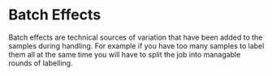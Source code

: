 Batch Effects
===================
Batch effects are technical sources of variation that have been added to the samples during handling. For example if you have too many samples to label them all at the same time you will have to split the job into managable rounds of labelling.
